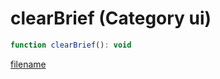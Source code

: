 # clearBrief (Category ui)

```js
function clearBrief(): void
```

[filename](clearBrief_m.md ':include')